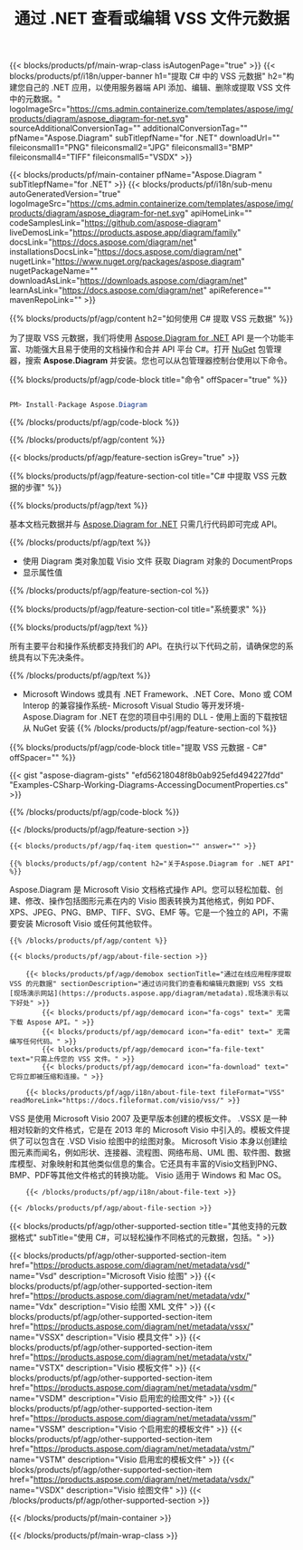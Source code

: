 ﻿---
title: 通过 .NET 查看或编辑 VSS 文件元数据 
weight: 3050
url: /zh/net/metadata/vss/ 
description: C# 用于在 .NET Framework、.NET Core、Mono 平台上编辑或查看 VSS 格式元数据的源代码。
---
{{< blocks/products/pf/main-wrap-class isAutogenPage="true" >}}
{{< blocks/products/pf/i18n/upper-banner h1="提取 C# 中的 VSS 元数据" h2="构建您自己的 .NET 应用，以使用服务器端 API 添加、编辑、删除或提取 VSS 文件中的元数据。" logoImageSrc="https://cms.admin.containerize.com/templates/aspose/img/products/diagram/aspose_diagram-for-net.svg" sourceAdditionalConversionTag="" additionalConversionTag="" pfName="Aspose.Diagram" subTitlepfName="for .NET" downloadUrl="" fileiconsmall1="PNG" fileiconsmall2="JPG" fileiconsmall3="BMP" fileiconsmall4="TIFF" fileiconsmall5="VSDX" >}}

{{< blocks/products/pf/main-container pfName="Aspose.Diagram " subTitlepfName="for .NET" >}}
{{< blocks/products/pf/i18n/sub-menu autoGeneratedVersion="true" logoImageSrc="https://cms.admin.containerize.com/templates/aspose/img/products/diagram/aspose_diagram-for-net.svg" apiHomeLink="" codeSamplesLink="https://github.com/aspose-diagram" liveDemosLink="https://products.aspose.app/diagram/family" docsLink="https://docs.aspose.com/diagram/net" installationsDocsLink="https://docs.aspose.com/diagram/net" nugetLink="https://www.nuget.org/packages/aspose.diagram" nugetPackageName="" downloadAsLink="https://downloads.aspose.com/diagram/net" learnAsLink="https://docs.aspose.com/diagram/net" apiReference="" mavenRepoLink="" >}}

{{% blocks/products/pf/agp/content h2="如何使用 C# 提取 VSS 元数据" %}}

 为了提取 VSS 元数据，我们将使用
 [Aspose.Diagram for .NET](https://products.aspose.com/diagram/net) 
 API 是一个功能丰富、功能强大且易于使用的文档操作和合并 API 平台 C#。打开
 [NuGet](https://www.nuget.org/packages/aspose.diagram) 
 包管理器，搜索
 **Aspose.Diagram** 
 并安装。您也可以从包管理器控制台使用以下命令。

{{% blocks/products/pf/agp/code-block title="命令" offSpacer="true" %}}

```cs

PM> Install-Package Aspose.Diagram


```

{{% /blocks/products/pf/agp/code-block %}}

{{% /blocks/products/pf/agp/content %}}

{{< blocks/products/pf/agp/feature-section isGrey="true" >}}

{{% blocks/products/pf/agp/feature-section-col title="C# 中提取 VSS 元数据的步骤" %}}

{{% blocks/products/pf/agp/text %}}

 基本文档元数据并与
 [Aspose.Diagram for .NET](https://products.aspose.com/diagram/net) 
 只需几行代码即可完成 API。

{{% /blocks/products/pf/agp/text %}}

+ 使用 Diagram 类对象加载 Visio 文件
获取 Diagram 对象的 DocumentProps
+ 显示属性值

{{% /blocks/products/pf/agp/feature-section-col %}}

{{% blocks/products/pf/agp/feature-section-col title="系统要求" %}}

{{% blocks/products/pf/agp/text %}}

 所有主要平台和操作系统都支持我们的 API。在执行以下代码之前，请确保您的系统具有以下先决条件。

{{% /blocks/products/pf/agp/text %}}

- Microsoft Windows 或具有 .NET Framework、.NET Core、Mono 或 COM Interop 的兼容操作系统- Microsoft Visual Studio 等开发环境- Aspose.Diagram for .NET 在您的项目中引用的 DLL - 使用上面的下载按钮从 NuGet 安装
{{% /blocks/products/pf/agp/feature-section-col %}}

{{% blocks/products/pf/agp/code-block title="提取 VSS 元数据 - C#" offSpacer="" %}}

{{< gist "aspose-diagram-gists" "efd56218048f8b0ab925efd494227fdd" "Examples-CSharp-Working-Diagrams-AccessingDocumentProperties.cs" >}}


{{% /blocks/products/pf/agp/code-block %}}

{{< /blocks/products/pf/agp/feature-section >}}

    {{< blocks/products/pf/agp/faq-item question="" answer="" >}}
 

<!-- aboutfile Starts -->

    {{% blocks/products/pf/agp/content h2="关于Aspose.Diagram for .NET API" %}}

 Aspose.Diagram 是 Microsoft Visio 文档格式操作 API。您可以轻松加载、创建、修改、操作包括图形元素在内的 Visio 图表转换为其他格式，例如 PDF、XPS、JPEG、PNG、BMP、TIFF、SVG、EMF 等。它是一个独立的 API，不需要安装 Microsoft Visio 或任何其他软件。  



    {{% /blocks/products/pf/agp/content %}}

    {{< blocks/products/pf/agp/about-file-section >}}

        {{< blocks/products/pf/agp/demobox sectionTitle="通过在线应用程序提取 VSS 的元数据" sectionDescription="通过访问我们的查看和编辑元数据到 VSS 文档 [现场演示网站](https://products.aspose.app/diagram/metadata).现场演示有以下好处" >}}
            {{< blocks/products/pf/agp/democard icon="fa-cogs" text=" 无需下载 Aspose API。" >}}
            {{< blocks/products/pf/agp/democard icon="fa-edit" text=" 无需编写任何代码。" >}}
            {{< blocks/products/pf/agp/democard icon="fa-file-text" text="只需上传您的 VSS 文件。" >}}
            {{< blocks/products/pf/agp/democard icon="fa-download" text=" 它将立即被压缩和连接。" >}}

        {{< blocks/products/pf/agp/i18n/about-file-text fileFormat="VSS" readMoreLink="https://docs.fileformat.com/visio/vss/" >}}
VSS 是使用 Microsoft Visio 2007 及更早版本创建的模板文件。 .VSSX 是一种相对较新的文件格式，它是在 2013 年的 Microsoft Visio 中引入的。模板文件提供了可以包含在 .VSD Visio 绘图中的绘图对象。 Microsoft Visio 本身以创建绘图元素而闻名，例如形状、连接器、流程图、网络布局、UML 图、软件图、数据库模型、对象映射和其他类似信息的集合。它还具有丰富的Visio文档到PNG、BMP、PDF等其他文件格式的转换功能。 Visio 适用于 Windows 和 Mac OS。 

        {{< /blocks/products/pf/agp/i18n/about-file-text >}}

    {{< /blocks/products/pf/agp/about-file-section >}}

<!-- aboutfile Ends -->

{{< blocks/products/pf/agp/other-supported-section title="其他支持的元数据格式" subTitle="使用 C#，可以轻松操作不同格式的元数据，包括。" >}}

{{< blocks/products/pf/agp/other-supported-section-item href="https://products.aspose.com/diagram/net/metadata/vsd/" name="Vsd" description="Microsoft Visio 绘图" >}}
{{< blocks/products/pf/agp/other-supported-section-item href="https://products.aspose.com/diagram/net/metadata/vdx/" name="Vdx" description="Visio 绘图 XML 文件" >}}
{{< blocks/products/pf/agp/other-supported-section-item href="https://products.aspose.com/diagram/net/metadata/vssx/" name="VSSX" description="Visio 模具文件" >}}
{{< blocks/products/pf/agp/other-supported-section-item href="https://products.aspose.com/diagram/net/metadata/vstx/" name="VSTX" description="Visio 模板文件" >}}
{{< blocks/products/pf/agp/other-supported-section-item href="https://products.aspose.com/diagram/net/metadata/vsdm/" name="VSDM" description="Visio 启用宏的绘图文件" >}}
{{< blocks/products/pf/agp/other-supported-section-item href="https://products.aspose.com/diagram/net/metadata/vssm/" name="VSSM" description="Visio 个启用宏的模板文件" >}}
{{< blocks/products/pf/agp/other-supported-section-item href="https://products.aspose.com/diagram/net/metadata/vstm/" name="VSTM" description="Visio 启用宏的模板文件" >}}
{{< blocks/products/pf/agp/other-supported-section-item href="https://products.aspose.com/diagram/net/metadata/vsdx/" name="VSDX" description="Visio 绘图文件" >}}
{{< /blocks/products/pf/agp/other-supported-section >}}

{{< /blocks/products/pf/main-container >}}
    
{{< /blocks/products/pf/main-wrap-class >}}